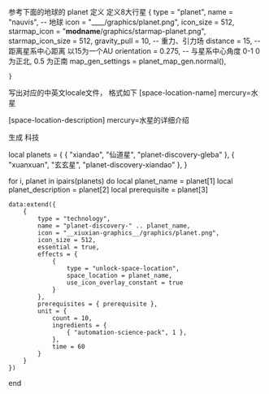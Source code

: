 
参考下面的地球的 planet 定义 定义8大行星
{
        type = "planet",
        name = "nauvis", -- 地球
        icon = "____/graphics/planet.png",
        icon_size = 512,
        starmap_icon = "__modname__/graphics/starmap-planet.png",
        starmap_icon_size = 512,
        gravity_pull = 10, -- 重力、引力场
        distance = 15, -- 距离星系中心距离 以15为一个AU
        orientation = 0.275, -- 与星系中心角度 0-1 0为正北, 0.5 为正南
        map_gen_settings = planet_map_gen.normal(),

    }


写出对应的中英文locale文件， 格式如下
[space-location-name]
mercury=水星


[space-location-description]
mercury=水星的详细介绍


生成 科技

local planets = {
{ "xiandao", "仙道星", "planet-discovery-gleba" },
{ "xuanxuan", "玄玄星", "planet-discovery-xiandao" }, 
}

for i, planet in ipairs(planets) do
local planet_name = planet[1]
local planet_description = planet[2]
local prerequisite = planet[3]

    data:extend({
        {
            type = "technology",
            name = "planet-discovery-" .. planet_name,
            icon = "__xiuxian-graphics__/graphics/planet.png",
            icon_size = 512,
            essential = true,
            effects = {
                {
                    type = "unlock-space-location",
                    space_location = planet_name,
                    use_icon_overlay_constant = true
                }
            },
            prerequisites = { prerequisite },
            unit = {
                count = 10,
                ingredients = {
                    { "automation-science-pack", 1 },
                },
                time = 60
            }
        }
    })
end
